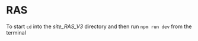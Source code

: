 
# RAS

To start ```cd``` into the *site_RAS_V3* directory and then
run ```npm run dev``` from the terminal